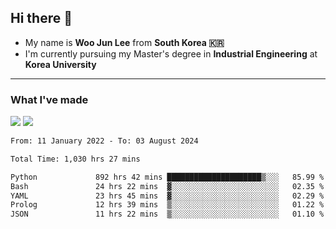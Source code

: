 ## Hi there 👋

- My name is **Woo Jun Lee** from **South Korea 🇰🇷**
- I'm currently pursuing my Master's degree in **Industrial Engineering** at **Korea University**

---

### What I've made

<a href="https://share.streamlit.io/tomtom1103/kuiai_hackathon_2022/main/JL_app.py"><img src="https://img.shields.io/badge/Journey Lee-161B22?style=for-the-badge&logo=streamlit&logoColor=FF4B4B"/></a> <a href="https://jeon-100.github.io/Dangzang/"><img src="https://img.shields.io/badge/당신을 위한 장학금, 당장!-161B22?style=for-the-badge&logo=react&logoColor=#61DAFB"/></a>

<!--START_SECTION:waka-->

```txt
From: 11 January 2022 - To: 03 August 2024

Total Time: 1,030 hrs 27 mins

Python             892 hrs 42 mins █████████████████████▒░░░   85.99 %
Bash               24 hrs 22 mins  ▓░░░░░░░░░░░░░░░░░░░░░░░░   02.35 %
YAML               23 hrs 45 mins  ▓░░░░░░░░░░░░░░░░░░░░░░░░   02.29 %
Prolog             12 hrs 39 mins  ▒░░░░░░░░░░░░░░░░░░░░░░░░   01.22 %
JSON               11 hrs 22 mins  ▒░░░░░░░░░░░░░░░░░░░░░░░░   01.10 %
```

<!--END_SECTION:waka-->
